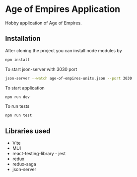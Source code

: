 # Age of Empires Application

Hobby application of Age of Empires.

## Installation

After cloning the project you can install node modules by

```bash
npm install
```

To start json-server with 3030 port

```bash
json-server --watch age-of-empires-units.json --port 3030
```

To start application

```bash
npm run dev
```

To run tests

```bash
npm run test
```

## Libraries used

- Vite
- MUI
- react-testing-library - jest
- redux
- redux-saga
- json-server
